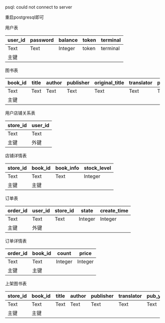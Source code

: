 psql: could not connect to server

重启postgresql即可

用户表

| user_id | password | balance | token | terminal |
| ------- | -------- | ------- | ----- | -------- |
| Text    | Text     | Integer | token | terminal |
| 主键    |          |         |       |          |

图书表

| book_id | title | author | publisher | original_title | translator | pub_year | pages   | price   | currency_unit | binding | isbn | author_intro | book_intro | content | tags | picture     |
| ------- | ----- | ------ | --------- | -------------- | ---------- | -------- | ------- | ------- | ------------- | ------- | ---- | ------------ | ---------- | ------- | ---- | ----------- |
| Text    | Text  | Text   | Text      | Text           | Text       | Text     | Integer | Integer | Text          | Text    | Text | Text         | Text       | Text    | Text | LargeBinary |
| 主键    |       |        |           |                |            |          |         |         |               |         |      |              |            |         |      |             |

用户店铺关系表

| store_id | user_id |
| -------- | ------- |
| Text     | Text    |
| 主键     | 外键    |

店铺详情表

| store_id | book_id | book_info | stock_level |
| -------- | ------- | --------- | ----------- |
| Text     | Text    | Text      | Integer     |
| 主键     | 主键    |           |             |

订单表

| order_id | user_id | store_id | state   | create_time |
| -------- | ------- | -------- | ------- | ----------- |
| Text     | Text    | Text     | Integer | Integer     |
| 主键     | 外键    |          |         |             |

订单详情表

| order_id | book_id | count   | price   |
| -------- | ------- | ------- | ------- |
| Text     | Text    | Integer | Integer |
| 主键     | 主键    |         |         |

上架图书表

| store_id | book_id | title | author | publisher | translator | pub_year | pages   | price   | binding | isbn | author_intro | book_intro | content | tags | picture     |
| -------- | ------- | ----- | ------ | --------- | ---------- | -------- | ------- | ------- | ------- | ---- | ------------ | ---------- | ------- | ---- | ----------- |
| Text     | Text    | Text  | Text   | Text      | Text       | Text     | Integer | Integer | Text    | Text | Text         | Text       | Text    | Text | LargeBinary |
| 主键     | 主键    |       |        |           |            |          |         |         |         |      |              |            |         |      |             |

